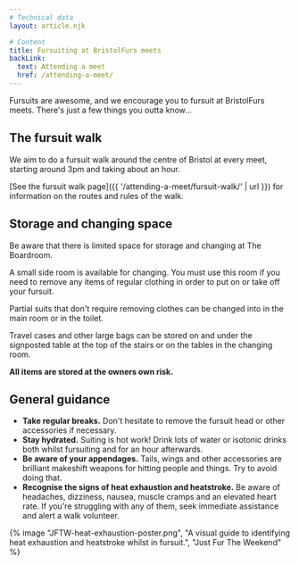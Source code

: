 ```yaml
---
# Technical data
layout: article.njk

# Content
title: Fursuiting at BristolFurs meets
backLink:
  text: Attending a meet
  href: /attending-a-meet/
---
```


Fursuits are awesome, and we encourage you to fursuit at BristolFurs meets. There's just a few things you outta know...

## The fursuit walk

We aim to do a fursuit walk around the centre of Bristol at every meet, starting around 3pm and taking about an hour.

[See the fursuit walk page]({{ '/attending-a-meet/fursuit-walk/' | url }}) for information on the routes and rules of the walk.

## Storage and changing space

Be aware that there is limited space for storage and changing at The Boardroom.

A small side room is available for changing. You must use this room if you need to remove any items of regular clothing in order to put on or take off your fursuit.

Partial suits that don't require removing clothes can be changed into in the main room or in the toilet.

Travel cases and other large bags can be stored on and under the signposted table at the top of the stairs or on the tables in the changing room.

**All items are stored at the owners own risk.**

## General guidance

- **Take regular breaks.** Don't hesitate to remove the fursuit head or other accessories if necessary.
- **Stay hydrated.** Suiting is hot work! Drink lots of water or isotonic drinks both whilst fursuiting and for an hour afterwards.
- **Be aware of your appendages.** Tails, wings and other accessories are brilliant makeshift weapons for hitting people and things. Try to avoid doing that.
- **Recognise the signs of heat exhaustion and heatstroke.** Be aware of headaches, dizziness, nausea, muscle cramps and an elevated heart rate. If you're struggling with any of them, seek immediate assistance and alert a walk volunteer.

{% image "JFTW-heat-exhaustion-poster.png", "A visual guide to identifying heat exhaustion and heatstroke whilst in fursuit.", "Just Fur The Weekend" %}
